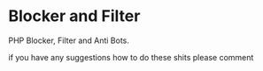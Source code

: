 # Blocker and Filter
PHP Blocker, Filter and Anti Bots. 

if you have any suggestions how to do these shits please comment
